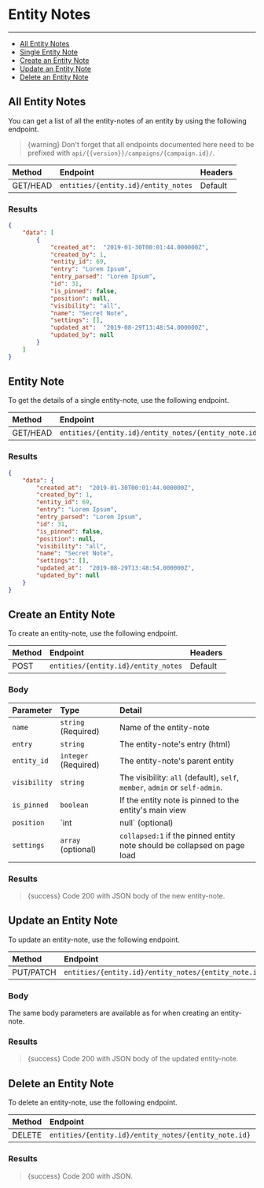 # Entity Notes

---

- [All Entity Notes](#all-entity-notes)
- [Single Entity Note](#entity-note)
- [Create an Entity Note](#create-entity-note)
- [Update an Entity Note](#update-entity-note)
- [Delete an Entity Note](#delete-entity-note)

<a name="all-entity-notes"></a>
## All Entity Notes

You can get a list of all the entity-notes of an entity by using the following endpoint.

> {warning} Don't forget that all endpoints documented here need to be prefixed with `api/{{version}}/campaigns/{campaign.id}/`.


| Method | Endpoint| Headers |
| :- |   :-   |  :-  |
| GET/HEAD | `entities/{entity.id}/entity_notes` | Default |

### Results
```json
{
    "data": [
        {
            "created_at":  "2019-01-30T00:01:44.000000Z",
            "created_by": 1,
            "entity_id": 69,
            "entry": "Lorem Ipsum",
            "entry_parsed": "Lorem Ipsum",
            "id": 31,
            "is_pinned": false,
            "position": null,
            "visibility": "all",
            "name": "Secret Note",
            "settings": [],
            "updated_at":  "2019-08-29T13:48:54.000000Z",
            "updated_by": null
        }
    ]
}
```


<a name="entity-note"></a>
## Entity Note

To get the details of a single entity-note, use the following endpoint.

| Method | Endpoint| Headers |
| :- |   :-   |  :-  |
| GET/HEAD | `entities/{entity.id}/entity_notes/{entity_note.id}` | Default |

### Results
```json
{
    "data": {
        "created_at":  "2019-01-30T00:01:44.000000Z",
        "created_by": 1,
        "entity_id": 69,
        "entry": "Lorem Ipsum",
        "entry_parsed": "Lorem Ipsum",
        "id": 31,
        "is_pinned": false,
        "position": null,
        "visibility": "all",
        "name": "Secret Note",
        "settings": [],
        "updated_at":  "2019-08-29T13:48:54.000000Z",
        "updated_by": null
    }
}
```


<a name="create-entity-note"></a>
## Create an Entity Note

To create an entity-note, use the following endpoint.

| Method | Endpoint| Headers |
| :- |   :-   |  :-  |
| POST | `entities/{entity.id}/entity_notes` | Default |

### Body

| Parameter | Type | Detail |
| :- |   :-   |  :-  |
| `name` | `string` (Required) | Name of the entity-note |
| `entry` | `string` | The entity-note's entry (html) |
| `entity_id` | `integer` (Required) | The entity-note's parent entity |
| `visibility` | `string` | The visibility: `all` (default), `self`, `member`, `admin` or `self-admin`. |
| `is_pinned` | `boolean` | If the entity note is pinned to the entity's main view |
| `position` | `int|null` (optional) | Position for ordering pinned entity notes |
| `settings` | `array` (optional) | `collapsed:1` if the pinned entity note should be collapsed on page load |

### Results

> {success} Code 200 with JSON body of the new entity-note.


<a name="update-entity-note"></a>
## Update an Entity Note

To update an entity-note, use the following endpoint.

| Method | Endpoint| Headers |
| :- |   :-   |  :-  |
| PUT/PATCH | `entities/{entity.id}/entity_notes/{entity_note.id}` | Default |

### Body

The same body parameters are available as for when creating an entity-note.

### Results

> {success} Code 200 with JSON body of the updated entity-note.


<a name="delete-entity-note"></a>
## Delete an Entity Note

To delete an entity-note, use the following endpoint.

| Method | Endpoint| Headers |
| :- |   :-   |  :-  |
| DELETE | `entities/{entity.id}/entity_notes/{entity_note.id}` | Default |

### Results

> {success} Code 200 with JSON.
